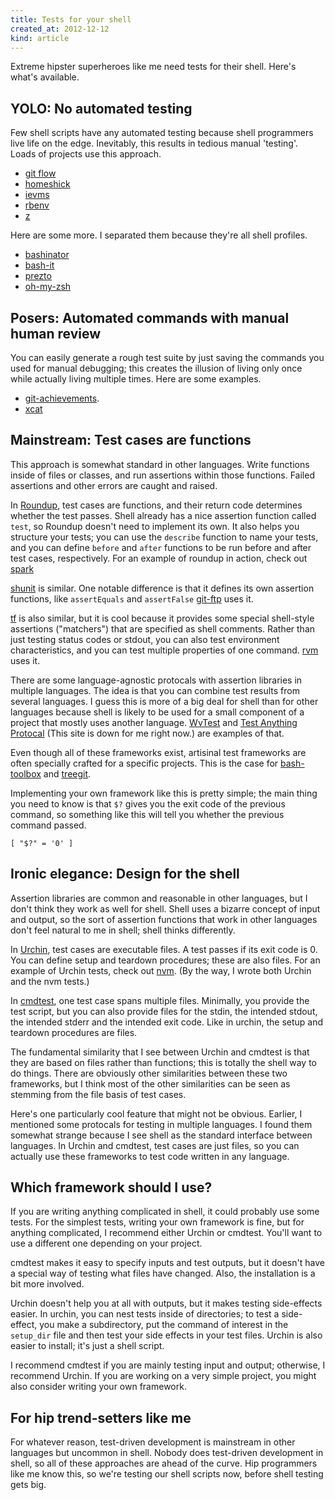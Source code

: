 ```yaml
---
title: Tests for your shell
created_at: 2012-12-12
kind: article
---
```

Extreme hipster superheroes like me need tests for their shell. Here's what's
available.

## YOLO: No automated testing
Few shell scripts have any automated testing because shell programmers live
life on the edge. Inevitably, this results in tedious manual 'testing'. Loads
of projects use this approach.

* [git flow](https://github.com/nvie/gitflow)
* [homeshick](https://github.com/andsens/homeshick)
* [ievms](https://github.com/xdissent/ievms/blob/master/ievms.sh)
* [rbenv](https://github.com/sstephenson/rbenv)
* [z](https://github.com/rupa/z)

Here are some more. I separated them because they're all shell profiles.

* [bashinator](http://www.bashinator.org/)
* [bash-it](https://github.com/revans/bash-it)
* [prezto](https://github.com/sorin-ionescu/prezto)
* [oh-my-zsh](https://github.com/robbyrussell/oh-my-zsh)

## Posers: Automated commands with manual human review
You can easily generate a rough test suite by just saving the commands you used
for manual debugging; this creates the illusion of living only once while
actually living multiple times. Here are some examples.

* [git-achievements](https://github.com/icefox/git-achievements/blob/9a8921e5a6fbf6adf2c20d34165d9269b693e40a/test/testscript).
* [xcat](http://sourceforge.net/apps/mediawiki/xcat/index.php?title=Programming_Tips#Testing_Man_Pages)

## Mainstream: Test cases are functions
This approach is somewhat standard in other languages. Write functions inside
of files or classes, and run assertions within those functions. Failed
assertions and other errors are caught and raised.

In [Roundup](http://bmizerany.github.com/roundup/), test cases are
functions, and their return code determines whether the test passes. Shell
already has a nice assertion function called `test`, so Roundup doesn't need
to implement its own. It also helps you structure your tests; you can use the
`describe` function to name your tests, and you can define `before` and `after`
functions to be run before and after test cases, respectively. For an example
of roundup in action, check out [spark](https://github.com/holman/spark/blob/master/spark-test.sh)

[shunit](https://code.google.com/p/shunit2/) is similar. One notable difference
is that it defines its own assertion functions, like `assertEquals` and
`assertFalse` [git-ftp](https://github.com/resmo/git-ftp/blob/develop/tests/git-ftp-test.sh)
uses it.

[tf](https://github.com/mpapis/tf) is also similar, but it is cool because it
provides some special shell-style assertions ("matchers") that are specified as
shell comments. Rather than just testing status codes or stdout, you can also
test environment characteristics, and you can test multiple properties of one
command. [rvm](https://github.com/wayneeseguin/rvm-test) uses it.

There are some language-agnostic protocals with assertion libraries in multiple
languages. The idea is that you can combine test results from several
languages. I guess this is more of a big deal for shell than for other
languages because shell is likely to be used for a small component of a project
that mostly uses another language.
[WvTest](https://github.com/apenwarr/wvtest/blob/master/sh/t/twvtest.sh) and
[Test Anything Protocal](http://testanything.org/wiki/index.php/Tap-functions)
(This site is down for me right now.) are examples of that.

Even though all of these frameworks exist, artisinal test frameworks are
often specially crafted for a specific projects. This is the case for
[bash-toolbox](https://github.com/codigorama/bash-toolbox/blob/master/lib/asserts.sh)
and [treegit](https://github.com/tlevine/treegit/blob/master/tests).

Implementing your own framework like this is pretty simple; the main thing you
need to know is that `$?` gives you the exit code of the previous command, so
something like this will tell you whether the previous command passed.

    [ "$?" = '0' ]

## Ironic elegance: Design for the shell
Assertion libraries are common and reasonable in other languages, but I don't
think they work as well for shell. Shell uses a bizarre concept of input and
output, so the sort of assertion functions that work in other languages don't
feel natural to me in shell; shell thinks differently.

In [Urchin](http://www.urchin.sh), test cases are executable files. A test
passes if its exit code is 0. You can define setup and teardown procedures;
these are also files. For an example of Urchin tests, check out
[nvm](https://github.com/creationix/nvm/tree/master/test/fast).
(By the way, I wrote both Urchin and the nvm tests.)

In [cmdtest](http://liw.fi/cmdtest/), one test case spans multiple files.
Minimally, you provide the test script, but you can also provide files for the
stdin, the intended stdout, the intended stderr and the intended exit code.
Like in urchin, the setup and teardown procedures are files.

The fundamental similarity that I see between Urchin and cmdtest is that they
are based on files rather than functions; this is totally the shell way to do
things. There are obviously other similarities between these two frameworks,
but I think most of the other similarities can be seen as stemming from the
file basis of test cases.

Here's one particularly cool feature that might not be obvious.
Earlier, I mentioned some protocals for testing in multiple languages. I found
them somewhat strange because I see shell as the standard interface between
languages. In Urchin and cmdtest, test cases are just files, so you can
actually use these frameworks to test code written in any language.

## Which framework should I use?
If you are writing anything complicated in shell, it could probably use some
tests. For the simplest tests, writing your own framework is fine, but for
anything complicated, I recommend either Urchin or cmdtest. You'll want to use
a different one depending on your project.

cmdtest makes it easy to specify inputs and test outputs, but it doesn't have
a special way of testing what files have changed. Also, the installation is a
bit more involved.

Urchin doesn't help you at all with outputs, but it makes testing side-effects
easier. In urchin, you can nest tests inside of directories; to test a
side-effect, you make a subdirectory, put the command of interest in the
`setup_dir` file and then test your side effects in your test files.
Urchin is also easier to install; it's just a shell script.

I recommend cmdtest if you are mainly testing input and output; otherwise, I
recommend Urchin. If you are working on a very simple project, you might also
consider writing your own framework.

## For hip trend-setters like me
For whatever reason, test-driven development is mainstream in other languages
but uncommon in shell. Nobody does test-driven development in shell, so all of
these approaches are ahead of the curve. Hip programmers like me know this, so
we're testing our shell scripts now, before shell testing gets big.
